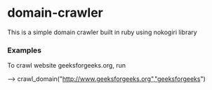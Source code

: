 domain-crawler
==============

This is a simple domain crawler built in ruby using nokogiri library

### Examples

To crawl website geeksforgeeks.org, run

--> crawl_domain("http://www.geeksforgeeks.org","geeksforgeeks")
